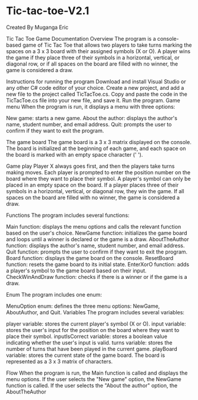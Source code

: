 # Tic-tac-toe-V2.1
Created By Muganga Eric

Tic Tac Toe Game Documentation
Overview
The program is a console-based game of Tic Tac Toe that allows two players to take turns marking the spaces on a 3 x 3 board with their assigned symbols (X or O). A player wins the game if they place three of their symbols in a horizontal, vertical, or diagonal row, or if all spaces on the board are filled with no winner, the game is considered a draw.

Instructions for running the program
Download and install Visual Studio or any other C# code editor of your choice.
Create a new project, and add a new file to the project called TicTacToe.cs.
Copy and paste the code in the TicTacToe.cs file into your new file, and save it.
Run the program.
Game menu
When the program is run, it displays a menu with three options:

New game: starts a new game.
About the author: displays the author's name, student number, and email address.
Quit: prompts the user to confirm if they want to exit the program.

The game board
The game board is a 3 x 3 matrix displayed on the console. The board is initialized at the beginning of each game, and each space on the board is marked with an empty space character (' ').

Game play
Player X always goes first, and then the players take turns making moves.
Each player is prompted to enter the position number on the board where they want to place their symbol.
A player's symbol can only be placed in an empty space on the board.
If a player places three of their symbols in a horizontal, vertical, or diagonal row, they win the game.
If all spaces on the board are filled with no winner, the game is considered a draw.

Functions
The program includes several functions:

Main function: displays the menu options and calls the relevant function based on the user's choice.
NewGame function: initializes the game board and loops until a winner is declared or the game is a draw.
AboutTheAuthor function: displays the author's name, student number, and email address.
Quit function: prompts the user to confirm if they want to exit the program.
Board function: displays the game board on the console.
ResetBoard function: resets the game board to its initial state.
EnterXorO function: adds a player's symbol to the game board based on their input.
CheckWinAndDraw function: checks if there is a winner or if the game is a draw.

Enum
The program includes one enum:

MenuOption enum: defines the three menu options: NewGame, AboutAuthor, and Quit.
Variables
The program includes several variables:

player variable: stores the current player's symbol (X or O).
input variable: stores the user's input for the position on the board where they want to place their symbol.
inputIsCorrect variable: stores a boolean value indicating whether the user's input is valid.
turns variable: stores the number of turns that have been played in the current game.
playBoard variable: stores the current state of the game board. The board is represented as a 3 x 3 matrix of characters.

Flow
When the program is run, the Main function is called and displays the menu options.
If the user selects the "New game" option, the NewGame function is called.
If the user selects the "About the author" option, the AboutTheAuthor
